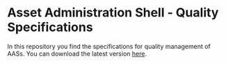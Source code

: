 # Asset Administration Shell - Quality Specifications

In this repository you find the specifications for quality management of AASs.
You can download the latest version [here](https://nightly.link/otto-ifak/aas-quality-specs/workflows/create_pdfs/main/pdfs.zip).
